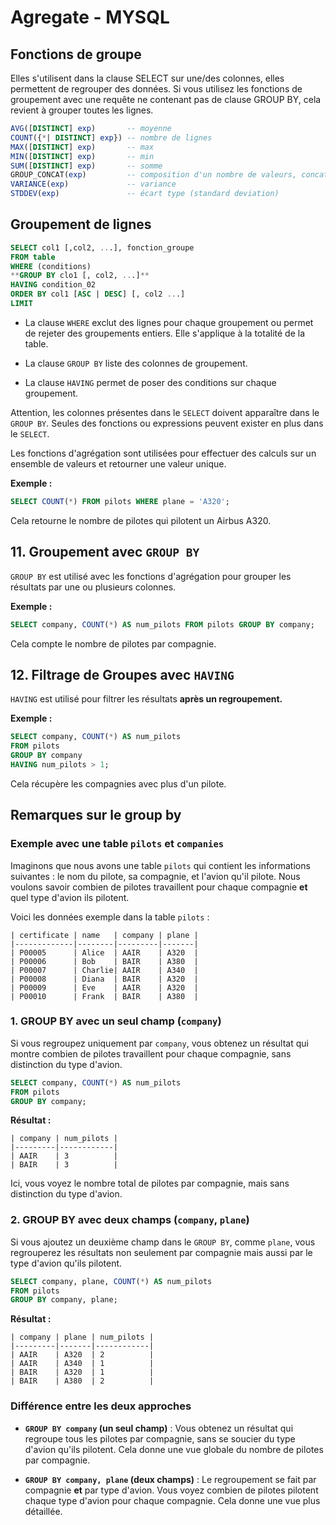 # Agregate - MYSQL

## Fonctions de groupe

Elles s'utilisent dans la clause SELECT sur une/des colonnes, elles permettent de regrouper des données. Si vous utilisez les fonctions de groupement avec une requête ne contenant pas de clause GROUP BY, cela revient à grouper toutes les lignes.

```sql
AVG([DISTINCT] exp)       -- moyenne
COUNT({*| DISTINCT] exp}) -- nombre de lignes
MAX([DISTINCT] exp)       -- max
MIN([DISTINCT] exp)       -- min
SUM([DISTINCT] exp)       -- somme
GROUP_CONCAT(exp)         -- composition d'un nombre de valeurs, concaténation de valeurs de champ a, b, c, d
VARIANCE(exp)             -- variance
STDDEV(exp)               -- écart type (standard deviation)
```
## Groupement de lignes

```sql
SELECT col1 [,col2, ...], fonction_groupe
FROM table
WHERE (conditions)
**GROUP BY clo1 [, col2, ...]**
HAVING condition_02
ORDER BY col1 [ASC | DESC] [, col2 ...]
LIMIT
```

- La clause `WHERE` exclut des lignes pour chaque groupement ou permet de rejeter des groupements entiers. Elle s'applique à la totalité de la table.

- La clause `GROUP BY` liste des colonnes de groupement.

- La clause `HAVING` permet de poser des conditions sur chaque groupement.

Attention, les colonnes présentes dans le `SELECT` doivent apparaître dans le `GROUP BY`. Seules des fonctions ou expressions peuvent exister en plus dans le `SELECT`.

Les fonctions d'agrégation sont utilisées pour effectuer des calculs sur un ensemble de valeurs et retourner une valeur unique.

**Exemple :**

```sql
SELECT COUNT(*) FROM pilots WHERE plane = 'A320';
```

Cela retourne le nombre de pilotes qui pilotent un Airbus A320.

## 11. Groupement avec `GROUP BY`

`GROUP BY` est utilisé avec les fonctions d'agrégation pour grouper les résultats par une ou plusieurs colonnes.

**Exemple :**

```sql
SELECT company, COUNT(*) AS num_pilots FROM pilots GROUP BY company;
```

Cela compte le nombre de pilotes par compagnie.

## 12. Filtrage de Groupes avec `HAVING`

`HAVING` est utilisé pour filtrer les résultats **après un regroupement.**

**Exemple :**

```sql
SELECT company, COUNT(*) AS num_pilots
FROM pilots
GROUP BY company
HAVING num_pilots > 1;
```

Cela récupère les compagnies avec plus d'un pilote.


## Remarques sur le group by 

### Exemple avec une table `pilots` et `companies`

Imaginons que nous avons une table `pilots` qui contient les informations suivantes : le nom du pilote, sa compagnie, et l'avion qu'il pilote. Nous voulons savoir combien de pilotes travaillent pour chaque compagnie **et** quel type d'avion ils pilotent.

Voici les données exemple dans la table `pilots` :

```
| certificate | name   | company | plane |
|-------------|--------|---------|-------|
| P00005      | Alice  | AAIR    | A320  |
| P00006      | Bob    | BAIR    | A380  |
| P00007      | Charlie| AAIR    | A340  |
| P00008      | Diana  | BAIR    | A320  |
| P00009      | Eve    | AAIR    | A320  |
| P00010      | Frank  | BAIR    | A380  |
```

### 1. **GROUP BY avec un seul champ (`company`)**
Si vous regroupez uniquement par `company`, vous obtenez un résultat qui montre combien de pilotes travaillent pour chaque compagnie, sans distinction du type d'avion.

```sql
SELECT company, COUNT(*) AS num_pilots
FROM pilots
GROUP BY company;
```

**Résultat :**

```
| company | num_pilots |
|---------|------------|
| AAIR    | 3          |
| BAIR    | 3          |
```

Ici, vous voyez le nombre total de pilotes par compagnie, mais sans distinction du type d'avion.

### 2. **GROUP BY avec deux champs (`company`, `plane`)**
Si vous ajoutez un deuxième champ dans le `GROUP BY`, comme `plane`, vous regrouperez les résultats non seulement par compagnie mais aussi par le type d'avion qu'ils pilotent.

```sql
SELECT company, plane, COUNT(*) AS num_pilots
FROM pilots
GROUP BY company, plane;
```

**Résultat :**

```
| company | plane | num_pilots |
|---------|-------|------------|
| AAIR    | A320  | 2          |
| AAIR    | A340  | 1          |
| BAIR    | A320  | 1          |
| BAIR    | A380  | 2          |
```

### Différence entre les deux approches

- **`GROUP BY company` (un seul champ)** : Vous obtenez un résultat qui regroupe tous les pilotes par compagnie, sans se soucier du type d'avion qu'ils pilotent. Cela donne une vue globale du nombre de pilotes par compagnie.
  
- **`GROUP BY company, plane` (deux champs)** : Le regroupement se fait par compagnie **et** par type d'avion. Vous voyez combien de pilotes pilotent chaque type d'avion pour chaque compagnie. Cela donne une vue plus détaillée.
